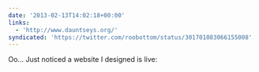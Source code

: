 ```yaml
---
date: '2013-02-13T14:02:18+00:00'
links:
  - 'http://www.dauntseys.org/'
syndicated: 'https://twitter.com/roobottom/status/301701083066155008'
---
```

Oo… Just noticed a website I designed is live: 

